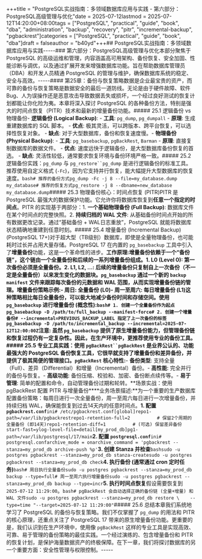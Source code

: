 +++title = "PostgreSQL实战指南：多领域数据库应用与实践 - 第六部分：PostgreSQL高级管理与优化"date = 2025-07-12lastmod = 2025-07-12T14:20:00+08:00tags = ["PostgreSQL", "practical", "guide", "book", "dba", "administration", "backup", "recovery", "pitr", "incremental-backup", "pgbackrest"]categories = ["PostgreSQL", "practical", "guide", "book", "dba"]draft = falseauthor = "b40yd"+++## PostgreSQL实战指南：多领域数据库应用与实践-----### 第六部分：PostgreSQL高级管理与优化本部分聚焦于 PostgreSQL 的高级运维和管理，内容涵盖高可用架构、备份恢复、安全加固、性能诊断与调优，以及通过扩展开发来增强数据库功能。旨在帮助数据库管理员（DBA）和开发人员精通 PostgreSQL 的管理与维护，确保数据库系统的稳定、安全与高效。-----#### 第25章：备份与恢复策略数据是企业最宝贵的资产，而可靠的备份与恢复策略是数据安全的最后一道防线。无论是由于硬件故障、软件 Bug、人为误操作还是恶意攻击导致数据丢失或损坏，一个经过良好测试的恢复计划都能让你化险为夷。本章将深入探讨 PostgreSQL 的各种备份方法，特别是强大的时间点恢复（PITR）技术和最新的增量备份功能。##### 25.1 逻辑备份 vs 物理备份- **逻辑备份 (Logical Backup)**:    - **工具**: `pg_dump`, `pg_dumpall`    - **原理**: 生成重建数据库的 SQL 脚本。    - **优点**: 极其灵活，可以跨版本、跨平台恢复，可以选择性恢复对象。    - **缺点**: 对于大型数据库，备份和恢复速度慢。- **物理备份 (Physical Backup)**:    - **工具**: `pg_basebackup`, `pgBackRest`, `Barman`    - **原理**: 直接复制数据库的数据文件。    - **优点**: 速度远快于逻辑备份，是大型数据库备份恢复的首选。    - **缺点**: 灵活性较低，通常要求恢复环境与备份环境严格一致。##### 25.2 逻辑备份实践：`pg_dump` 与 `pg_restore``pg_dump` 是进行逻辑备份的标准工具。推荐使用自定义格式 (`-Fc`)，因为它支持并行恢复，能大幅提升大型数据库的恢复速度。```bash# 推荐的备份方式pg_dump -Fc -j 8 --file=my_database.dump my_database# 推荐的恢复方式pg_restore -j 8 --dbname=new_database my_database.dump```##### 25.3 物理备份核心：时间点恢复 (PITR)PITR 是 PostgreSQL 最强大的数据保护功能。它允许你将数据库恢复到**任意一个指定的时间点**。PITR 的实现基于两部分：1.  **一个基础物理备份 (Full Backup)**: 数据库文件在某个时间点的完整快照。2.  **持续归档的 WAL 文件**: 从基础备份时间点开始的所有数据更改记录。通过“基础备份 + WAL日志重放”，PostgreSQL 就能将数据库状态精确地重建到任意时刻。##### 25.4 增量备份 (Incremental Backup) (PostgreSQL 17+)对于超大型（TB级别）数据库，即使是全量物理备份，也可能耗时过长并占用大量存储。PostgreSQL 17 在内置的 `pg_basebackup` 工具中引入了**增量备份**功能，这是一个革命性的进步。**工作原理:**增量备份依赖于一个“备份链”，这个链由一个全量备份和后续的一系列增量备份组成。1.  **L0 (Level 0)**: 第一次备份必须是全量备份。2.  **L1, L2, ...**: 后续的增量备份只复制自上一次备份（不一定是全量备份）以来发生变化的数据块。`pg_basebackup` 通过一个新的 `backup manifest` 文件来跟踪每次备份的元数据和 WAL 范围，从而实现增量备份链的管理。**增量备份策略示例:**- **周日**: 全量备份 (L0)- **周一至周六**: 每日增量备份 (L1)这种策略相比每日全量备份，可以极大地减少备份时间和存储空间。**使用 `pg_basebackup` 进行增量备份 (概念性):**```bash# 1. 创建一个全量备份作为起点pg_basebackup -D /path/to/full_backup --manifest-force# 2. 创建一个增量备份# --incremental=PREVIOUS_BACKUP_LABEL 指定了上一次备份的标签pg_basebackup -D /path/to/incremental_backup --incremental=2025-07-12T12:00:00Z```**注意**: 虽然 `pg_basebackup` 提供了原生增量备份能力，但管理备份链和恢复过程仍有一定复杂性。因此，在生产环境中，更推荐使用专业的备份工具。##### 25.5 专业工具实践：使用 `pgBackRest``pgBackRest` 是业界公认的、功能最强大的 PostgreSQL 备份恢复工具，它很早就支持了增量备份和差异备份，并提供了极其简便的管理接口。**`pgBackRest` 核心特性:**- **备份类型**: 支持全量（Full）、差异（Differential）和增量（Incremental）备份。- **高性能**: 完全并行的备份与恢复。- **高级功能**: 备份压缩、校验和、加密、备份断点续传等。- **易于管理**: 简单的配置和命令，自动管理备份过期和轮转。**场景实战：使用 pgBackRest 配置 PITR 与增量备份****业务场景描述:**为一个重要的生产数据库配置备份策略：每周日进行一次全量备份，周一至周六每日进行一次增量备份，并持续归档 WAL，确保能恢复到过去14天内的任意时间点。**1. 配置 `pgbackrest.conf`**```ini# /etc/pgbackrest.conf[global]repo1-path=/var/lib/pgbackrestrepo1-retention-full=2          # 保留2个周期的全量备份 (即14天)repo1-retention-diff=1          # (可选) 保留差异备份start-fast=ylog-level-file=detail[my_prod_db]pg1-path=/var/lib/postgresql/17/main```**2. 配置 `postgresql.conf`**```ini# postgresql.confarchive_mode = onarchive_command = 'pgbackrest --stanza=my_prod_db archive-push %p'```**3. 创建 Stanza 并检查**```bashsudo -u postgres pgbackrest --stanza=my_prod_db stanza-createsudo -u postgres pgbackrest --stanza=my_prod_db check```**4. 执行备份 (通常通过 cron 定时任务)**```bash# 周日执行全量备份sudo -u postgres pgbackrest --stanza=my_prod_db backup --type=full# 周一至周六执行增量备份sudo -u postgres pgbackrest --stanza=my_prod_db backup --type=incr```**5. 执行时间点恢复**假设需要恢复到 `2025-07-12 11:29:00`。```bash# pgBackRest 会自动选择正确的备份链 (全量+增量) 和 WAL 文件sudo -u postgres pgbackrest --stanza=my_prod_db restore \    --type=time "--target=2025-07-12 11:29:00"```##### 25.6 总结本章我们系统地学习了 PostgreSQL 的备份与恢复策略。我们不仅掌握了 `pg_dump` 的用法和 PITR 的核心原理，还重点关注了 PostgreSQL 17 带来的原生增量备份功能。更重要的是，我们认识到在生产环境中，使用像 `pgBackRest` 这样的专业工具是实现高效、可靠、易于管理的备份策略的最佳实践。一个经过演练的、包含增量备份和 PITR 的恢复计划，是保护海量数据资产的终极保障。在下一章，我们将探讨数据库的另一个重要方面：安全性管理与权限控制。-----

```